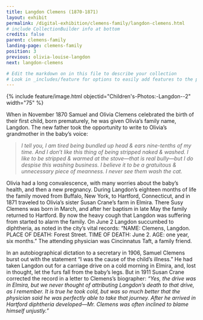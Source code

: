 ```yaml
---
title: Langdon Clemens (1870-1871)
layout: exhibit
permalink: /digital-exhibition/clemens-family/langdon-clemens.html
# include CollectionBuilder info at bottom
credits: false
parent: clemens-family
landing-page: clemens-family
position: 3
previous: olivia-louise-langdon
next: langdon-clemens

# Edit the markdown on in this file to describe your collection
# Look in _includes/feature for options to easily add features to the page
---
```


{% include feature/image.html objectid="Children's-Photos:-Langdon--2" width="75" %}

When in November 1870 Samuel and Olivia Clemens celebrated the birth of their first child, born prematurely, he was given Olivia’s family name, Langdon. The new father took the opportunity to write to Olivia’s grandmother in the baby’s voice:

>_I tell you, I am tired being bundled up head & ears nine-tenths of my time. And I don’t like this thing of being stripped naked & washed. I like to be stripped & warmed at the stove—that is real bully—but I do despise this washing business. I believe it to be a gratuitous & unnecessary piece of meanness. I never see them wash the cat._

Olivia had a long convalescence, with many worries about the baby’s health, and then a new pregnancy. During Langdon’s eighteen months of life the family moved from Buffalo, New York, to Hartford, Connecticut, and in 1871 traveled to Olivia’s sister Susan Crane’s farm in Elmira. There Susy Clemens was born in March, and after her baptism in late May the family returned to Hartford. By now the heavy cough that Langdon was suffering from started to alarm the family. On June 2 Langdon succumbed to diphtheria, as noted in the city’s vital records: “NAME: Clemens, Langdon. PLACE OF DEATH: Forest Street. TIME OF DEATH: June 2. AGE: one year, six months.” The attending physician was Cincinnatus Taft, a family friend. 

In an autobiographical dictation to a secretary in 1906, Samuel Clemens burst out with the statement “I was the cause of the child’s illness.” He had taken Langdon out for a carriage drive on a cold morning in Elmira, and, lost in thought, let the furs fall from the baby’s legs. But in 1911 Susan Crane corrected the record in a letter to Clemens’s biographer: _“Yes, the drive was in Elmira, but we never thought of attributing Langdon’s death to that drive, as I remember. It is true he took cold, but was so much better that the physician said he was perfectly able to take that journey. After he arrived in Hartford diphtheria developed—Mr. Clemens was often inclined to blame himself unjustly.”_
